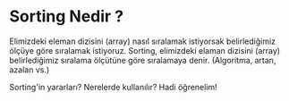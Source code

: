 Sorting Nedir ?
======

Elimizdeki eleman dizisini (array) nasıl sıralamak istiyorsak belirlediğimiz ölçüye göre sıralamak istiyoruz. Sorting, elimizdeki elaman dizisini (array) belirlediğimiz sıralama ölçütüne göre sıralamaya denir. (Algoritma, artan, azalan vs.)

Sorting'in yararları? Nerelerde kullanılır? Hadi öğrenelim!
